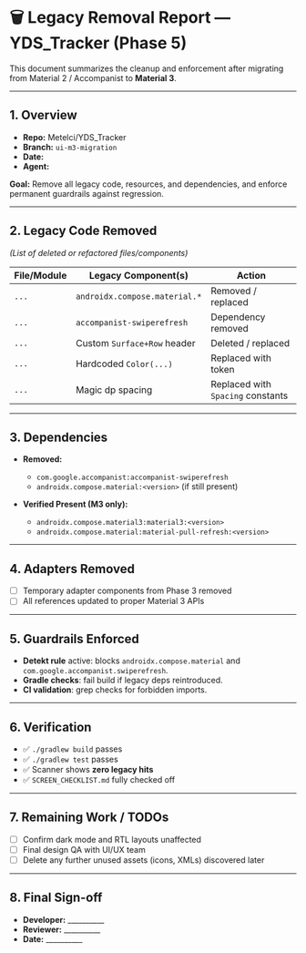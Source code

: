 # 🗑️ Legacy Removal Report — YDS_Tracker (Phase 5)

This document summarizes the cleanup and enforcement after migrating from Material 2 / Accompanist to **Material 3**.

---

## 1. Overview
- **Repo:** Metelci/YDS_Tracker
- **Branch:** `ui-m3-migration`
- **Date:** <!-- auto-fill timestamp -->
- **Agent:** <!-- AI agent name/version -->

**Goal:** Remove all legacy code, resources, and dependencies, and enforce permanent guardrails against regression.

---

## 2. Legacy Code Removed
*(List of deleted or refactored files/components)*

| File/Module | Legacy Component(s) | Action |
|-------------|----------------------|--------|
| `...`       | `androidx.compose.material.*` | Removed / replaced |
| `...`       | `accompanist-swiperefresh` | Dependency removed |
| `...`       | Custom `Surface+Row` header | Deleted / replaced |
| `...`       | Hardcoded `Color(...)` | Replaced with token |
| `...`       | Magic dp spacing | Replaced with `Spacing` constants |

---

## 3. Dependencies
- **Removed:**  
  - `com.google.accompanist:accompanist-swiperefresh`  
  - `androidx.compose.material:<version>` (if still present)

- **Verified Present (M3 only):**  
  - `androidx.compose.material3:material3:<version>`  
  - `androidx.compose.material:material-pull-refresh:<version>`

---

## 4. Adapters Removed
- [ ] Temporary adapter components from Phase 3 removed  
- [ ] All references updated to proper Material 3 APIs

---

## 5. Guardrails Enforced
- **Detekt rule** active: blocks `androidx.compose.material` and `com.google.accompanist.swiperefresh`.  
- **Gradle checks**: fail build if legacy deps reintroduced.  
- **CI validation**: grep checks for forbidden imports.

---

## 6. Verification
- ✅ `./gradlew build` passes  
- ✅ `./gradlew test` passes  
- ✅ Scanner shows **zero legacy hits**  
- ✅ `SCREEN_CHECKLIST.md` fully checked off

---

## 7. Remaining Work / TODOs
- [ ] Confirm dark mode and RTL layouts unaffected  
- [ ] Final design QA with UI/UX team  
- [ ] Delete any further unused assets (icons, XMLs) discovered later

---

## 8. Final Sign-off
- **Developer:** __________  
- **Reviewer:** __________  
- **Date:** __________
